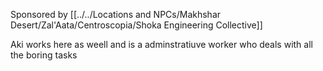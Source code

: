 Sponsored by [[../../Locations and NPCs/Makhshar Desert/Zal'Aata/Centroscopia/Shoka Engineering Collective]]

Aki works here as weell and is a adminstratiuve worker who deals with all the boring tasks